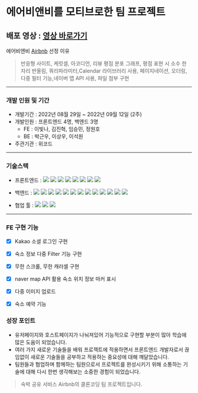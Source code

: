 # 에어비앤비를 모티브로한 팀 프로젝트

## 배포 영상 : <a href="https://youtu.be/DWaKFjUI7Ew">영상 바로가기</a>

에어비엔비 [Airbnb](https://www.airbnb.co.kr/) 선정 이유

> 반응형 사이트, 케럿셀, 아코디언, 리뷰 평점 분포 그래프, 평점 표현 시 소수 한 자리 반올림, 쿼리파라미터,Calendar 라이브러리 사용, 페이지네이션, 오더링, 다중 필터 기능,네이버 맵 API 사용, 파일 첨부 구현
---

### 개발 인원 및 기간

- 개발기간 : 2022년 08월 29일 ~ 2022년 09월 12일 (2주)
- 개발인원 : 프론트엔드 4명, 백엔드 3명
  - FE : 이빛나, 김진혁, 임승민, 정원호
  - BE : 박근우, 이상우, 이석원
- 주관기관 : 위코드

---

### 기술스택

- 프론트엔드 : <img src="https://img.shields.io/badge/JavaScript-FFCA28?style=flat-square&logo=javascript&logoColor=white"/>
  <img src="https://img.shields.io/badge/React.js-58c3cc?style=flat-square&logo=React&logoColor=white"/>
  <img src="https://img.shields.io/badge/Redux-6441a5?style=flat-square&logo=Redux&logoColor=white"/>
  <img src="https://img.shields.io/badge/CRA-58c3cc?style=flat-square&logo=Create-React-App&logoColor=white"/>
  <img src="https://img.shields.io/badge/React Router Dom-gray?style=flat-square&logo=React-Router&logoColor=F6BB43"/>
  <img src="https://img.shields.io/badge/styled components-F6BB43?style=flat-square&logo=styledcomponents&logoColor=white"/>
  <img src="https://img.shields.io/badge/eslint-000066?style=flat-square&logo=eslint&logoColor=white"/>
  <img src="https://img.shields.io/badge/prettier-00CC00?style=flat-square&logo=eslint&logoColor=white"/>

- 백엔드 : <img src="https://img.shields.io/badge/JavaScript-FFCA28?style=flat-square&logo=javascript&logoColor=white"/>
  <img src="https://img.shields.io/badge/Node.js-008000?style=flat-square&logo=Node.js&logoColor=white"/>
  <img src="https://img.shields.io/badge/Express-000080?style=flat-square&logo=Express&logoColor=white"/>
  <img src="https://img.shields.io/badge/ MySQL8.0-6441a5?style=flat-square&logo=MySQL&logoColor=white"/>
  <img src="https://img.shields.io/badge/Postman-F6BB43?style=flat-square&logo=Postman&logoColor=white"/>
  <img src="https://img.shields.io/badge/JWT-F6BB43?style=flat-square&logo=JWT&logoColor=white"/>
  <img src="https://img.shields.io/badge/jest-F6BB43?style=flat-square&logo=jest&logoColor=white"/>
  <img src="https://img.shields.io/badge/aws(EC2)-F6BB43?style=flat-square&logo=amazonaws&logoColor=white"/>
  <img src="https://img.shields.io/badge/aws(vpc)-F6BB43?style=flat-square&logo=amazonaws&logoColor=white"/>
  <img src="https://img.shields.io/badge/aws(rds)-F6BB43?style=flat-square&logo=amazonaws&logoColor=white"/>
  <img src="https://img.shields.io/badge/docker-F6BB43?style=flat-square&logo=docker&logoColor=white"/>
  <img src="https://img.shields.io/badge/nginx-F6BB43?style=flat-square&logo=nginx&logoColor=white"/>
  <img src="https://img.shields.io/badge/CI/CD-F6BB43?style=flat-square&logo=CI/CD&logoColor=white"/>

- 협업 툴 : <img src="https://img.shields.io/badge/Notion-1c1c1c?style=flat-square&logo=Notion&logoColor=white"/> <img src="https://img.shields.io/badge/Slack-553830?style=flat-square&logo=Slack&logoColor=white"/> <img src="https://img.shields.io/badge/Trello-6441a5?style=flat-square&logo=Trello&logoColor=white"/>

---

### FE 구현 기능

- [x] Kakao 소셜 로그인 구현
- [x] 숙소 정보 다중 Filter 기능 구현
- [x] 무한 스크롤, 무한 캐러셀 구현
- [x] naver map API 활용 숙소 위치 정보 마커 표시
- [x] 다중 이미지 업로드
- [x] 숙소 예약 기능


### 성장 포인트

- 유저페이지와 호스트페이지가 나눠져있어 기능적으로 구현할 부분이 많아 학습에 많은 도움이 되었습니다.
- 여러 가지 새로운 기술들을 배워 프로젝트에 적용하면서 프론트엔드 개발자로서 끊임없이 새로운 기술들을 공부하고 적용하는 중요성에 대해 깨달았습니다. 
- 팀원들과 협업하며 함께하는 팀원으로서 프로젝트를 완성시키기 위해 소통하는 기술에 대해 다시 한번 생각해보는 소중한 경험이 되었습니다. 
> 숙박 공유 서비스 Airbnb의 클론코딩 팀 프로젝트입니다. 
